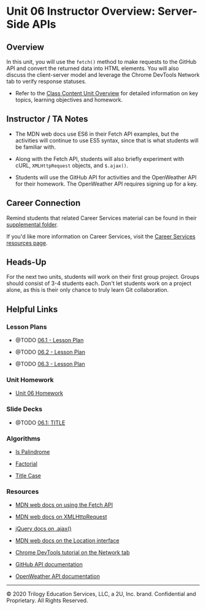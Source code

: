 # Unit 06 Instructor Overview: Server-Side APIs

## Overview

In this unit, you will use the `fetch()` method to make requests to the GitHub API and convert the returned data into HTML elements. You will also discuss the client-server model and leverage the Chrome DevTools Network tab to verify response statuses.

  * Refer to the [Class Content Unit Overview](../../../01-Class-Content/06-Server-Side-APIs/README.md) for detailed information on key topics, learning objectives and homework.

## Instructor / TA Notes

* The MDN web docs use ES6 in their Fetch API examples, but the activities will continue to use ES5 syntax, since that is what students will be familiar with.

* Along with the Fetch API, students will also briefly experiment with cURL, `XMLHttpRequest` objects, and `$.ajax()`.

* Students will use the GitHub API for activities and the OpenWeather API for their homework. The OpenWeather API requires signing up for a key.

## Career Connection

Remind students that related Career Services material can be found in their [supplemental folder](../../../01-Class-Content/06-Server-Side-APIs/04-Supplemental/CAREER-CONNECTION.md).

If you'd like more information on Career Services, visit the [Career Services resources page](http://bit.ly/CodingCS).

## Heads-Up

For the next two units, students will work on their first group project. Groups should consist of 3-4 students each. Don't let students work on a project alone, as this is their only chance to truly learn Git collaboration.

## Helpful Links

### Lesson Plans

  * @TODO [06.1 - Lesson Plan]()

  * @TODO [06.2 - Lesson Plan]()
  
  * @TODO [06.3 - Lesson Plan]()

### Unit Homework

  * [Unit 06 Homework](../../../01-Class-Content/06-Server-Side-APIs/02-Homework)

### Slide Decks

  * @TODO [06.1: TITLE]()

### Algorithms

  * [Is Palindrome](../../../01-Class-Content/06-Server-Side-APIs/03-Algorithms/01-is-palindrome)

  * [Factorial](../../../01-Class-Content/06-Server-Side-APIs/03-Algorithms/02-factorial)

  * [Title Case](../../../01-Class-Content/06-Server-Side-APIs/03-Algorithms/03-title-case)

### Resources

* [MDN web docs on using the Fetch API](https://developer.mozilla.org/en-US/docs/Web/API/Fetch_API/Using_Fetch)

* [MDN web docs on XMLHttpRequest](https://developer.mozilla.org/en-US/docs/Web/API/XMLHttpRequest)

* [jQuery docs on .ajax()](https://api.jquery.com/jquery.ajax/)

* [MDN web docs on the Location interface](https://developer.mozilla.org/en-US/docs/Web/API/Location)

* [Chrome DevTools tutorial on the Network tab](https://developers.google.com/web/tools/chrome-devtools/network)

* [GitHub API documentation](https://docs.github.com/en/rest/reference)

* [OpenWeather API documentation](https://openweathermap.org/api)

---
© 2020 Trilogy Education Services, LLC, a 2U, Inc. brand. Confidential and Proprietary. All Rights Reserved.
